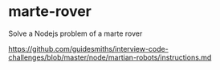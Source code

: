 # marte-rover
Solve a Nodejs problem of a marte rover

https://github.com/guidesmiths/interview-code-challenges/blob/master/node/martian-robots/instructions.md

